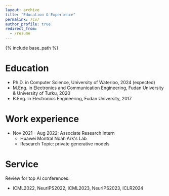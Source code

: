 ```yaml
---
layout: archive
title: "Education & Experience"
permalink: /cv/
author_profile: true
redirect_from:
  - /resume
---
```


{% include base_path %}

Education
======
* Ph.D. in Computer Science, University of Waterloo, 2024 (expected)
* M.Eng. in Electronics and Communication Engineering, Fudan University & University of Turku, 2020
* B.Eng. in Electronics Engineering, Fudan University, 2017



Work experience
======
* Nov 2021 - Aug 2022: Associate Research Intern
  * Huawei Montral Noah Ark's Lab
  * Research Topic: private generative models


Service
======
Review for top AI conferences:
  * ICML2022, NeurIPS2022, ICML2023, NeurIPS2023, ICLR2024  

